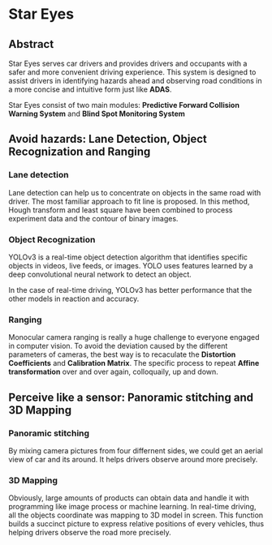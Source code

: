# Star Eyes

## Abstract

Star Eyes serves car drivers and provides drivers and occupants with a safer and more convenient driving experience. This system is designed to assist drivers in identifying hazards ahead and observing road conditions in a more concise and intuitive form just like **ADAS**.

Star Eyes consist of two main modules: **Predictive Forward Collision Warning System** and **Blind Spot Monitoring System**

## Avoid hazards: Lane Detection, Object Recognization and Ranging

### Lane detection

Lane detection can help us to concentrate on objects in the same road with driver. The most familiar approach to fit line is proposed. In this method, Hough transform and least square have been combined to process experiment data and the contour of binary images.

### Object Recognization

YOLOv3 is a real-time object detection algorithm that identifies specific objects in videos, live feeds, or images. YOLO uses features learned by a deep convolutional neural network to detect an object.

In the case of real-time driving, YOLOv3 has better performance that the other models in reaction and accuracy. 

### Ranging

Monocular camera ranging is really a huge challenge to everyone engaged in computer vision. To avoid the deviation caused by the different parameters of cameras, the best way is to recaculate the **Distortion Coefficients** and **Calibration Matrix**. The specific process to repeat **Affine transformation** over and over again, colloquaily, up and down.

## Perceive like a sensor: Panoramic stitching and 3D Mapping

### Panoramic stitching

By mixing camera pictures from four differnent sides, we could get an aerial view of car and its around. It helps drivers observe around more precisely.

### 3D Mapping

Obviously, large amounts of products can obtain data and handle it with programming like image process or machine learning. In real-time driving, all the objects coordinate was mapping to 3D model in screen. This function builds a succinct picture to express relative positions of every vehicles, thus helping drivers observe the road more precisely.

